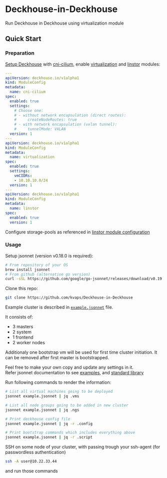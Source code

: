 # Deckhouse-in-Deckhouse

Run Deckhouse in Deckhouse using virtualization module

## Quick Start

### Preparation

[Setup Deckhouse](https://deckhouse.io/gs/bm/step2.html) with [cni-cilium], enable [virtualization] and [linstor] modules:

[cni-cilium]: https://deckhouse.io/documentation/latest/modules/021-cni-cilium/
[virtualization]: https://deckhouse.io/documentation/latest/modules/490-virtualization/
[linstor]: https://deckhouse.io/documentation/latest/modules/041-linstor/

```yaml
---
apiVersion: deckhouse.io/v1alpha1
kind: ModuleConfig
metadata:
  name: cni-cilium
spec:
  enabled: true
  settings:
    # Choose one:
    # - without network encapsulation (direct routes):
    #     createNodeRoutes: true
    # - with network encapsulation (vxlan tunnel):
    #     tunnelMode: VXLAN
  version: 1
---
apiVersion: deckhouse.io/v1alpha1
kind: ModuleConfig
metadata:
  name: virtualization
spec:
  enabled: true
  settings:
    vmCIDRs:
    - 10.10.10.0/24
  version: 1
---
apiVersion: deckhouse.io/v1alpha1
kind: ModuleConfig
metadata:
  name: linstor
spec:
  enabled: true
  version: 1
```

Configure storage-pools as referenced in [linstor module configuration](https://deckhouse.io/documentation/latest/modules/041-linstor/configuration.html)

### Usage

Setup jsonnet (version v0.18.0 is required):

```bash
# From repository of your OS
brew install jsonnet
# From github (alternative go version)
curl -sSL https://github.com/google/go-jsonnet/releases/download/v0.19.1/go-jsonnet_0.19.1_Linux_x86_64.tar.gz | tar -C /usr/local/bin/ -xzvf- jsonnet jsonnetfmt
```

Clone this repo:

```bash
git clone https://github.com/kvaps/Deckhouse-in-Deckhouse
```

Example cluster is described in [`example.jsonnet`](example.jsonnet) file.

It consists of:
- 3 masters
- 2 system
- 1 frontend
- 2 worker nodes  

Additionaly one bootstrap vm will be used for first time cluster initiation. It can be removed after first master is bootstrapped.

Feel free to make your own copy and update any settings in it.  
Refer jsonnet documentation to see [examples](https://jsonnet.org/), and [standard library](https://jsonnet.org/ref/stdlib.html)

Run following commands to render the information:
```bash
# List all virtual machines going to be deployed
jsonnet example.jsonnet | jq .vms

# List all node groups going to be added in new cluster
jsonnet example.jsonnet | jq .ngs

# Print deckhouse config file
jsonnet example.jsonnet | jq -r .config

# Print bootstrap commands which includes everything above
jsonnet example.jsonnet | jq -r .script
```

SSH on some node of your cluster, with passing trough your ssh-agent (for passwordless authentication)

```bash
ssh -A user@10.22.33.44
```
and run those commands
